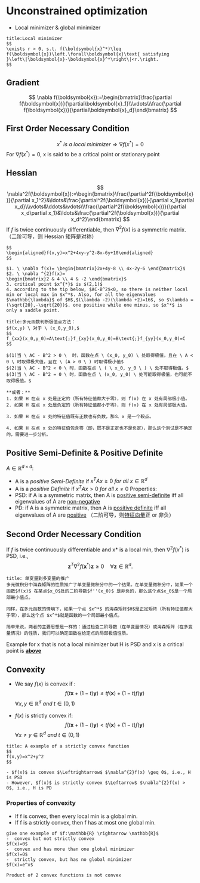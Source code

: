 # Unconstrained optimization
- Local minimizer & global minimizer 
```ad-note
title:Local minimizer 
$$
\exists r > 0, s.t. f(\boldsymbol{x}^*)\leq f(\boldsymbol{x})\left.\forall\boldsymbol{x}\text{ satisfying }\left\|\boldsymbol{x}-\boldsymbol{x}^*\right\|<r.\right. 
$$

```

## Gradient
$$
\nabla f(\boldsymbol{x}):=\begin{bmatrix}\frac{\partial f(\boldsymbol{x})}{\partial\boldsymbol{x}_1}\\\vdots\\\frac{\partial f(\boldsymbol{x})}{\partial\boldsymbol{x}_d}\end{bmatrix}
$$

## First Order Necessary Condition
$$
x^{*} \ is \ a \ local \ minimizer \Rightarrow \nabla f(x^*)=0
$$
For $\nabla f(x^*)=0$, x is said to be a critical point or stationary point

## Hessian 
$$
\nabla^2f(\boldsymbol{x}):=\begin{bmatrix}\frac{\partial^2f(\boldsymbol{x})}{\partial x_1^2}&\ldots&\frac{\partial^2f(\boldsymbol{x})}{\partial x_1\partial x_d}\\\vdots&\ddots&\vdots\\\frac{\partial^2f(\boldsymbol{x})}{\partial x_d\partial x_1}&\ldots&\frac{\partial^2f(\boldsymbol{x})}{\partial x_d^2}\end{bmatrix}
$$
If $f$ is twice continuously differentiable, then $\nabla^{2}f(x)$ is a symmetric matrix.
（二阶可导，则 Hessian 矩阵是对称）

```ad-example
$$
\begin{aligned}f(x,y)=x^2+4xy-y^2-8x-6y+10\end{aligned}
$$

$1. \ \nabla f(x)= \begin{bmatrix}2x+4y-8 \\ 4x-2y-6 \end{bmatrix}$
$2. \ \nabla ^{2}f(x)=
\begin{bmatrix}2 & 4 \\ 4 & -2 \end{bmatrix}$
3. critical point $x^{*}$ is $(2,1)$
4. according to the tip below, $AC-B^2$<0, so there is neither local min or local max in $x^*$. Also, for all the eigenvalues $\mathbb{\lambda}$ of $H$,$(\lambda -2)(\lambda +2)=16$, so $\lambda =(\sqrt{20},-\sqrt{20})$. one positive while one minus, so $x^*$ is only a saddle point.
```

```ad-tip
title:多元函数判断极值点方法：
$f(x,y) \ 对于 \ (x_0,y_0),$
$$
f_{xx}(x_0,y_0)=A\text{;}f_{xy}(x_0,y_0)=B\text{;}f_{yy}(x_0,y_0)=C
$$

$(1)当 \ AC - B^2 > 0 \  时，函数在点 \ (x_0, y_0) \ 处取得极值，且在 \ A < 0 \ 时取得极大值，且在 \ (A > 0 \ ) 时取得极小值$
$(2)当 \ AC - B^2 < 0 \ 时，函数在点 \ ( \ x_0, y_0 \ ) \ 处不取得极值。$
$(3)当 \ AC - B^2 = 0 \ 时，函数在点 \ (x_0, y_0) \ 处可能取得极值，也可能不取得极值。$

**或者：**
1. 如果 H 在点 x 处是正定的（所有特征值都大于零），则 f(x) 在 x 处有局部极小值。
2. 如果 H 在点 x 处是负定的（所有特征值都小于零），则 f(x) 在 x 处有局部极大值。
    
3. 如果 H 在点 x 处的特征值既有正数也有负数，那么 x 是一个鞍点。
    
4. 如果 H 在点 x 处的特征值包含零（即，既不是正定也不是负定），那么这个测试是不确定的，需要进一步分析。
```

## Positive Semi-Definite & Positive Definite
$A \in \mathbb{R}^{d\times d}:$
- A is a _positive Semi-Definite_ if $x^{T}Ax \geq 0 \ for \ all \ x \in \mathbb{R}^d$
- A is a _positive Definite_ if $x^{T}Ax > 0 \ for \ all \ x \neq 0$
Properties:
- PSD: if A is a symmetric matrix, then A is <u>positive semi-definite</u> iff all eigenvalues of A are <u>non-negative</u>
- PD: if A is a symmetric matrix, then A is <u>positive definite</u> iff all eigenvalues of A are <u>positive</u>
（二阶可导，则<u>特征向量</u>正 or 非负）

## Second Order Necessary Condition 
If $f$ is twice continuously differentiable and x* is a local min, then $\nabla ^{2}f(x^*)$ is PSD, i.e.,
$$
\boldsymbol{z}^T\nabla^2f(\boldsymbol{x}^*)\boldsymbol{z}\geq0\quad\forall\boldsymbol{z}\in\mathbb{R}^d.
$$
```ad-note
title: 单变量到多变量的推广
多元微积分中海森矩阵的性质推广了单变量微积分中的一个结果。在单变量微积分中，如果一个函数$f(x)$ 在某点$x_0$处的二阶导数$f''(x_0)$ 是非负的，那么这个点$x_0$是一个局部最小值点。

同样，在多元函数的情境下，如果一个点 $x^*$ 的海森矩阵$H$是正定矩阵（所有特征值都大于零），那么这个点 $x^*$就是函数的一个局部最小值点。

简单来说，两者的主要思想是一样的：通过检查二阶导数（在单变量情况）或海森矩阵（在多变量情况）的性质，我们可以确定函数在给定点的局部极值性质。
```

Example for x that is not a local minimizer  but H is PSD and x is a critical point is **<u>above</u>**

## Convexity
- We say $f(x)$ is convex if :
$$
f(t\boldsymbol{x}+(1-t)\boldsymbol{y})\leq tf(\boldsymbol{x})+(1-t)f(\boldsymbol{y})
$$
		$\forall x,y \in \mathbb{R}^{d} \ and \ t \in (0,1)$

-  $f(x)$ is strictly convex if:
$$
f(t\boldsymbol{x}+(1-t)\boldsymbol{y})< tf(\boldsymbol{x})+(1-t)f(\boldsymbol{y})
$$
		$\forall x \neq y \in \mathbb{R}^{d} \ and \ t \in (0,1)$

```ad-example
title: A example of a strictly convex function
$$
f(x,y)=x^2+y^2
$$
```

```ad-tip
- $f(x)$ is convex $\Leftrightarrow$ $\nabla^{2}f(x) \geq 0$, i.e., H is PSD
- However, $f(x)$ is strictly convex $\Leftarrow$ $\nabla^{2}f(x) > 0$, i.e., H is PD
```

### Properties of convexity
- If f is convex, then every local min is a global min.
- If f is a strictly convex, then f has at most one global min.

```ad-example
give one example of $f:\mathbb{R} \rightarrow \mathbb{R}$
-  convex but not strictly convex
$f(x)=0$
-  convex and has more than one global minimizer
$f(x)=0$
-  strictly convex, but has no global minimizer
$f(x)=e^x$
```

```ad-attention
Product of 2 convex functions is not convex
```
